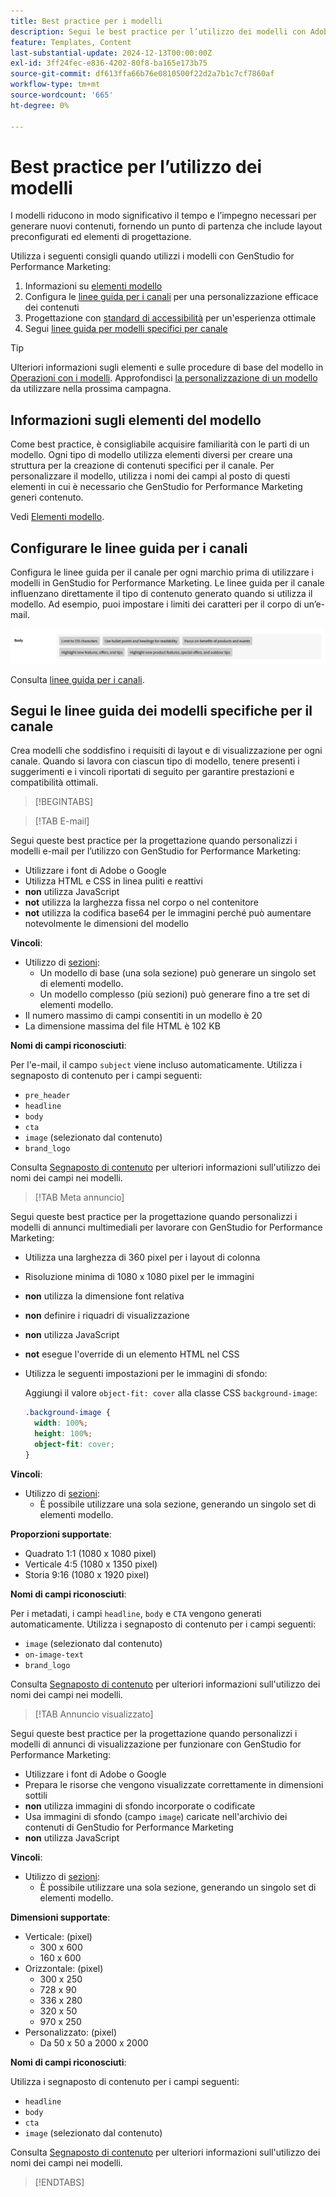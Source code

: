 ```yaml
---
title: Best practice per i modelli
description: Segui le best practice per l’utilizzo dei modelli con Adobe GenStudio for Performance Marketing.
feature: Templates, Content
last-substantial-update: 2024-12-13T00:00:00Z
exl-id: 3ff24fec-e836-4202-80f8-ba165e173b75
source-git-commit: df613ffa66b76e0810500f22d2a7b1c7cf7860af
workflow-type: tm+mt
source-wordcount: '665'
ht-degree: 0%

---
```


# Best practice per l’utilizzo dei modelli

I modelli riducono in modo significativo il tempo e l’impegno necessari per generare nuovi contenuti, fornendo un punto di partenza che include layout preconfigurati ed elementi di progettazione.

Utilizza i seguenti consigli quando utilizzi i modelli con GenStudio for Performance Marketing:

1. Informazioni su [elementi modello](#know-about-template-elements)
1. Configura le [linee guida per i canali](#configure-channel-guidelines) per una personalizzazione efficace dei contenuti
1. Progettazione con [standard di accessibilità](accessibility-for-templates.md) per un&#39;esperienza ottimale
1. Segui [linee guida per modelli specifici per canale](#follow-channel-specific-template-guidelines)

>[!TIP]
>
>Ulteriori informazioni sugli elementi e sulle procedure di base del modello in [Operazioni con i modelli](use-templates.md). Approfondisci [la personalizzazione di un modello](customize-template.md) da utilizzare nella prossima campagna.

## Informazioni sugli elementi del modello

Come best practice, è consigliabile acquisire familiarità con le parti di un modello. Ogni tipo di modello utilizza elementi diversi per creare una struttura per la creazione di contenuti specifici per il canale. Per personalizzare il modello, utilizza i nomi dei campi al posto di questi elementi in cui è necessario che GenStudio for Performance Marketing generi contenuto.

Vedi [Elementi modello](use-templates.md#template-elements).

## Configurare le linee guida per i canali

Configura le linee guida per il canale per ogni marchio prima di utilizzare i modelli in GenStudio for Performance Marketing. Le linee guida per il canale influenzano direttamente il tipo di contenuto generato quando si utilizza il modello. Ad esempio, puoi impostare i limiti dei caratteri per il corpo di un’e-mail.

![Specifiche del corpo](/help/assets/channel-email-body.png)

Consulta [linee guida per i canali](/help/user-guide/guidelines/brands.md#channel-guidelines).

## Segui le linee guida dei modelli specifiche per il canale

Crea modelli che soddisfino i requisiti di layout e di visualizzazione per ogni canale. Quando si lavora con ciascun tipo di modello, tenere presenti i suggerimenti e i vincoli riportati di seguito per garantire prestazioni e compatibilità ottimali.

>[!BEGINTABS]

>[!TAB E-mail]

Segui queste best practice per la progettazione quando personalizzi i modelli e-mail per l’utilizzo con GenStudio for Performance Marketing:

- Utilizzare i font di Adobe o Google
- Utilizza HTML e CSS in linea puliti e reattivi
- **non** utilizza JavaScript
- **not** utilizza la larghezza fissa nel corpo o nel contenitore
- **not** utilizza la codifica base64 per le immagini perché può aumentare notevolmente le dimensioni del modello

**Vincoli**:

- Utilizzo di [sezioni](customize-template.md#sections-or-groups):
   - Un modello di base (una sola sezione) può generare un singolo set di elementi modello.
   - Un modello complesso (più sezioni) può generare fino a tre set di elementi modello.
- Il numero massimo di campi consentiti in un modello è 20
- La dimensione massima del file HTML è 102 KB

**Nomi di campi riconosciuti**:

Per l&#39;e-mail, il campo `subject` viene incluso automaticamente. Utilizza i segnaposto di contenuto per i campi seguenti:

- `pre_header`
- `headline`
- `body`
- `cta`
- `image` (selezionato dal contenuto)
- `brand_logo`

Consulta [Segnaposto di contenuto](customize-template.md#content-placeholders) per ulteriori informazioni sull&#39;utilizzo dei nomi dei campi nei modelli.

>[!TAB Meta annuncio]

Segui queste best practice per la progettazione quando personalizzi i modelli di annunci multimediali per lavorare con GenStudio for Performance Marketing:

- Utilizza una larghezza di 360 pixel per i layout di colonna
- Risoluzione minima di 1080 x 1080 pixel per le immagini
- **non** utilizza la dimensione font relativa
- **non** definire i riquadri di visualizzazione
- **non** utilizza JavaScript
- **not** esegue l&#39;override di un elemento HTML nel CSS
- Utilizza le seguenti impostazioni per le immagini di sfondo:

  Aggiungi il valore `object-fit: cover` alla classe CSS `background-image`:

  ```css
  .background-image {
    width: 100%;
    height: 100%;
    object-fit: cover;
  }
  ```

**Vincoli**:

- Utilizzo di [sezioni](customize-template.md#sections-or-groups):
   - È possibile utilizzare una sola sezione, generando un singolo set di elementi modello.

**Proporzioni supportate**:

- Quadrato 1:1 (1080 x 1080 pixel)
- Verticale 4:5 (1080 x 1350 pixel)
- Storia 9:16 (1080 x 1920 pixel)

**Nomi di campi riconosciuti**:

Per i metadati, i campi `headline`, `body` e `CTA` vengono generati automaticamente. Utilizza i segnaposto di contenuto per i campi seguenti:

- `image` (selezionato dal contenuto)
- `on-image-text`
- `brand_logo`

Consulta [Segnaposto di contenuto](customize-template.md#content-placeholders) per ulteriori informazioni sull&#39;utilizzo dei nomi dei campi nei modelli.

>[!TAB Annuncio visualizzato]

Segui queste best practice per la progettazione quando personalizzi i modelli di annunci di visualizzazione per funzionare con GenStudio for Performance Marketing:

- Utilizzare i font di Adobe o Google
- Prepara le risorse che vengono visualizzate correttamente in dimensioni sottili
- **non** utilizza immagini di sfondo incorporate o codificate
- Usa immagini di sfondo (campo `image`) caricate nell&#39;archivio dei contenuti di GenStudio for Performance Marketing
- **non** utilizza JavaScript

**Vincoli**:

- Utilizzo di [sezioni](customize-template.md#sections-or-groups):
   - È possibile utilizzare una sola sezione, generando un singolo set di elementi modello.

**Dimensioni supportate**:

- Verticale: (pixel)
   - 300 x 600
   - 160 x 600 &#x200B;
- Orizzontale: (pixel)
   - 300 x 250
   - 728 x 90
   - 336 x 280
   - 320 x 50
   - 970 x 250 &#x200B;
- Personalizzato: (pixel)
   - Da 50 x 50 a 2000 x 2000

**Nomi di campi riconosciuti**:

Utilizza i segnaposto di contenuto per i campi seguenti:

- `headline`
- `body`
- `cta`
- `image` (selezionato dal contenuto)

Consulta [Segnaposto di contenuto](customize-template.md#content-placeholders) per ulteriori informazioni sull&#39;utilizzo dei nomi dei campi nei modelli.

>[!ENDTABS]

